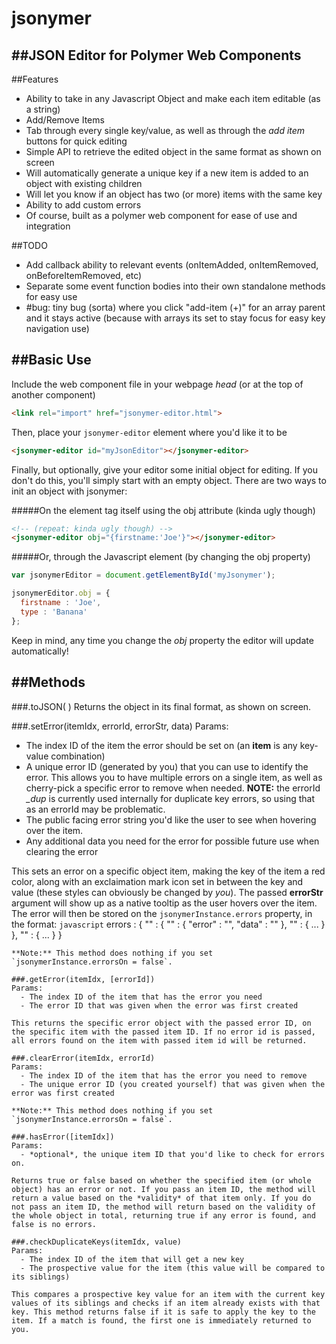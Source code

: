 jsonymer
======

##JSON Editor for Polymer Web Components
--------




##Features
  - Ability to take in any Javascript Object and make each item editable (as a string)
  - Add/Remove Items
  - Tab through every single key/value, as well as through the *add item* buttons for quick editing
  - Simple API to retrieve the edited object in the same format as shown on screen
  - Will automatically generate a unique key if a new item is added to an object with existing children
  - Will let you know if an object has two (or more) items with the same key
  - Ability to add custom errors
  - Of course, built as a polymer web component for ease of use and integration

##TODO
  - Add callback ability to relevant events (onItemAdded, onItemRemoved, onBeforeItemRemoved, etc)
  - Separate some event function bodies into their own standalone methods for easy use
  - #bug: tiny bug (sorta) where you click "add-item (+)" for an array parent and it stays active (because with arrays its set to stay focus for easy key navigation use)


##Basic Use
--------

Include the web component file in your webpage *head* (or at the top of another component)
```HTML
<link rel="import" href="jsonymer-editor.html">
```

Then, place your `jsonymer-editor` element where you'd like it to be
```HTML
<jsonymer-editor id="myJsonEditor"></jsonymer-editor>
```

Finally, but optionally, give your editor some initial object for editing. If you don't do this, you'll simply start with an empty object. There are two ways to init an object with jsonymer:

#####On the element tag itself using the obj attribute (kinda ugly though)
```HTML
<!-- (repeat: kinda ugly though) -->
<jsonymer-editor obj="{firstname:'Joe'}"></jsonymer-editor>
```
#####Or, through the Javascript element (by changing the obj property)
```javascript
var jsonymerEditor = document.getElementById('myJsonymer');

jsonymerEditor.obj = {
  firstname : 'Joe',
  type : 'Banana'
};
```
Keep in mind, any time you change the *obj* property the editor will update automatically!


##Methods
-----

###.toJSON( )
Returns the object in its final format, as shown on screen.

###.setError(itemIdx, errorId, errorStr, data)
Params:
  - The index ID of the item the error should be set on (an **item** is any key-value combination)
  - A unique error ID (generated by you) that you can use to identify the error. This allows you to have multiple errors on a single item, as well as cherry-pick a specific error to remove when needed. **NOTE:** the errorId *_dup* is currently used internally for duplicate key errors, so using that as an errorId may be problematic.
  - The public facing error string you'd like the user to see when hovering over the item.
  - Any additional data you need for the error for possible future use when clearing the error

This sets an error on a specific object item, making the key of the item a red color, along with an exclaimation mark icon set in between the key and value (these styles can obviously be changed by *you*). The passed **errorStr** argument will show up as a native tooltip as the user hovers over the item. The error will then be stored on the `jsonymerInstance.errors` property, in the format:
```javascript```
errors : {
  "<item-idx>" : {
    "<error-id>" : {
      "error" : "<error-string>",
      "data" : "<error-data>"
    },
    "<error-id-2>" : { ... }
  },
  "<item-idx-2>" : { ... }
}
```
**Note:** This method does nothing if you set `jsonymerInstance.errorsOn = false`.

###.getError(itemIdx, [errorId])
Params:
  - The index ID of the item that has the error you need
  - The error ID that was given when the error was first created

This returns the specific error object with the passed error ID, on the specific item with the passed item ID. If no error id is passed, all errors found on the item with passed item id will be returned.

###.clearError(itemIdx, errorId)
Params:
  - The index ID of the item that has the error you need to remove
  - The unique error ID (you created yourself) that was given when the error was first created

**Note:** This method does nothing if you set `jsonymerInstance.errorsOn = false`.

###.hasError([itemIdx])
Params:
  - *optional*, the unique item ID that you'd like to check for errors on.

Returns true or false based on whether the specified item (or whole object) has an error or not. If you pass an item ID, the method will return a value based on the *validity* of that item only. If you do not pass an item ID, the method will return based on the validity of the whole object in total, returning true if any error is found, and false is no errors.

###.checkDuplicateKeys(itemIdx, value)
Params:
  - The index ID of the item that will get a new key
  - The prospective value for the item (this value will be compared to its siblings)

This compares a prospective key value for an item with the current key values of its siblings and checks if an item already exists with that key. This method returns false if it is safe to apply the key to the item. If a match is found, the first one is immediately returned to you.


